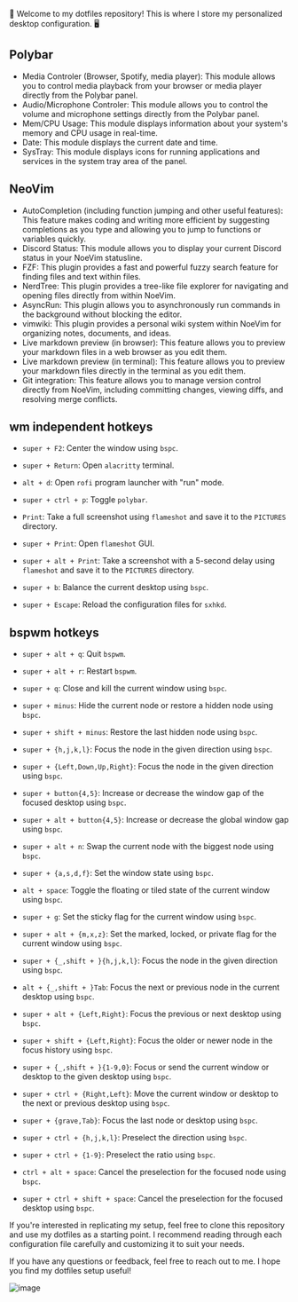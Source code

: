 👋 Welcome to my dotfiles repository! This is where I store my personalized desktop configuration. 🖥️

## Polybar
- Media Controler (Browser, Spotify, media player): This module allows you to control media playback from your browser or media player directly from the Polybar panel.
- Audio/Microphone Controler: This module allows you to control the volume and microphone settings directly from the Polybar panel.
- Mem/CPU Usage: This module displays information about your system's memory and CPU usage in real-time.
- Date: This module displays the current date and time.
- SysTray: This module displays icons for running applications and services in the system tray area of the panel.

## NeoVim
- AutoCompletion (including function jumping and other useful features): This feature makes coding and writing more efficient by suggesting completions as you type and allowing you to jump to functions or variables quickly.
- Discord Status: This module allows you to display your current Discord status in your NoeVim statusline.
- FZF: This plugin provides a fast and powerful fuzzy search feature for finding files and text within files.
- NerdTree: This plugin provides a tree-like file explorer for navigating and opening files directly from within NoeVim.
- AsyncRun: This plugin allows you to asynchronously run commands in the background without blocking the editor.
- vimwiki: This plugin provides a personal wiki system within NoeVim for organizing notes, documents, and ideas.
- Live markdown preview (in browser): This feature allows you to preview your markdown files in a web browser as you edit them.
- Live markdown preview (in terminal): This feature allows you to preview your markdown files directly in the terminal as you edit them.
- Git integration: This feature allows you to manage version control directly from NoeVim, including committing changes, viewing diffs, and resolving merge conflicts.


## wm independent hotkeys

- `super + F2`: Center the window using `bspc`.

- `super + Return`: Open `alacritty` terminal.

- `alt + d`: Open `rofi` program launcher with "run" mode.

- `super + ctrl + p`: Toggle `polybar`.

- `Print`: Take a full screenshot using `flameshot` and save it to the `PICTURES` directory.

- `super + Print`: Open `flameshot` GUI.

- `super + alt + Print`: Take a screenshot with a 5-second delay using `flameshot` and save it to the `PICTURES` directory.

- `super + b`: Balance the current desktop using `bspc`.

- `super + Escape`: Reload the configuration files for `sxhkd`.

## bspwm hotkeys

- `super + alt + q`: Quit `bspwm`.

- `super + alt + r`: Restart `bspwm`.

- `super + q`: Close and kill the current window using `bspc`.

- `super + minus`: Hide the current node or restore a hidden node using `bspc`.

- `super + shift + minus`: Restore the last hidden node using `bspc`.

- `super + {h,j,k,l}`: Focus the node in the given direction using `bspc`.

- `super + {Left,Down,Up,Right}`: Focus the node in the given direction using `bspc`.

- `super + button{4,5}`: Increase or decrease the window gap of the focused desktop using `bspc`.

- `super + alt + button{4,5}`: Increase or decrease the global window gap using `bspc`.

- `super + alt + n`: Swap the current node with the biggest node using `bspc`.

- `super + {a,s,d,f}`: Set the window state using `bspc`.

- `alt + space`: Toggle the floating or tiled state of the current window using `bspc`.

- `super + g`: Set the sticky flag for the current window using `bspc`.

- `super + alt + {m,x,z}`: Set the marked, locked, or private flag for the current window using `bspc`.

- `super + {_,shift + }{h,j,k,l}`: Focus the node in the given direction using `bspc`.

- `alt + {_,shift + }Tab`: Focus the next or previous node in the current desktop using `bspc`.

- `super + alt + {Left,Right}`: Focus the previous or next desktop using `bspc`.

- `super + shift + {Left,Right}`: Focus the older or newer node in the focus history using `bspc`.

- `super + {_,shift + }{1-9,0}`: Focus or send the current window or desktop to the given desktop using `bspc`.

- `super + ctrl + {Right,Left}`: Move the current window or desktop to the next or previous desktop using `bspc`.

- `super + {grave,Tab}`: Focus the last node or desktop using `bspc`.

- `super + ctrl + {h,j,k,l}`: Preselect the direction using `bspc`.

- `super + ctrl + {1-9}`: Preselect the ratio using `bspc`.

- `ctrl + alt + space`: Cancel the preselection for the focused node using `bspc`.

- `super + ctrl + shift + space`: Cancel the preselection for the focused desktop using `bspc`.



If you're interested in replicating my setup, feel free to clone this repository and use my dotfiles as a starting point. I recommend reading through each configuration file carefully and customizing it to suit your needs.

If you have any questions or feedback, feel free to reach out to me. I hope you find my dotfiles setup useful!

![image](https://user-images.githubusercontent.com/45688522/229299485-c01b3764-3269-41aa-bbd3-34c378fefb09.png)
